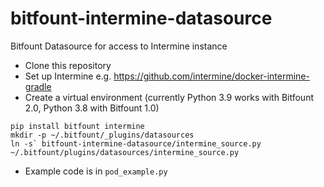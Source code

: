 # bitfount-intermine-datasource
Bitfount Datasource for access to Intermine instance

* Clone this repository
* Set up Intermine e.g. https://github.com/intermine/docker-intermine-gradle
* Create a virtual environment (currently Python 3.9 works with Bitfount 2.0, Python 3.8 with Bitfount 1.0)
```
pip install bitfount intermine
mkdir -p ~/.bitfount/_plugins/datasources
ln -s` bitfount-intermine-datasource/intermine_source.py ~/.bitfount/plugins/datasources/intermine_source.py
```

* Example code is in ```pod_example.py```
